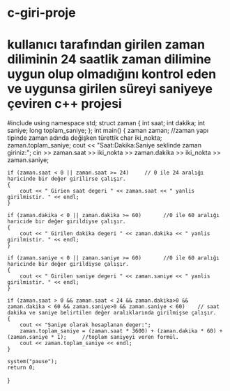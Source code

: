 # c-giri-proje
# kullanıcı tarafından girilen zaman diliminin 24 saatlik zaman dilimine uygun olup olmadığını kontrol eden ve uygunsa girilen süreyi saniyeye çeviren c++ projesi
#include<iostream>
using namespace std;
struct zaman
{
	int saat;
	int dakika;
	int saniye;
	long toplam_saniye;
};
int main()
{
	zaman zaman;       //zaman yapı tipinde zaman adında değişken türettik
	char iki_nokta;
	zaman.toplam_saniye;
	cout << "Saat:Dakika:Saniye seklinde zaman giriniz:";
	cin >> zaman.saat >> iki_nokta >> zaman.dakika >> iki_nokta >> zaman.saniye;

	if (zaman.saat < 0 || zaman.saat >= 24)     // 0 ile 24 aralığı haricinde bir değer girilirse çalışır.
	{
		cout << " Girien saat degeri " << zaman.saat << " yanlis girilmistir. " << endl;
	}

	if (zaman.dakika < 0 || zaman.dakika >= 60)       //0 ile 60 aralığı haricide bir değer girildiyse çalışır.
	{
		cout << " Girilen dakika degeri " << zaman.dakika << " yanlis girilmistir. " << endl;
	}

	if (zaman.saniye < 0 || zaman.saniye >= 60)       //0 ile 60 aralığı haricinde bir değer girildiyse çalışır.
	{
		cout << " Girilen saniye degeri " << zaman.saniye << " yanlis girilmistir. " << endl;
	}

	if (zaman.saat > 0 && zaman.saat < 24 && zaman.dakika>0 && zaman.dakika < 60 && zaman.saniye>0 && zaman.saniye < 60)    // saat dakika ve saniye belirtilen değer aralıklarında girilmişse çalışır.
	{
		cout << "Saniye olarak hesaplanan deger:";
		zaman.toplam_saniye = (zaman.saat * 3600) + (zaman.dakika * 60) + (zaman.saniye * 1);     //toplam saniyeyi veren formül.
		cout << zaman.toplam_saniye << endl;
	}

	system("pause");
	return 0;
}
